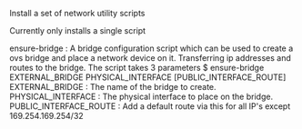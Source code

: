 Install a set of network utility scripts

Currently only installs a single script

ensure-bridge : A bridge configuration script which can be used to create
  a ovs bridge and place a network device on it. Transferring ip addresses and
  routes to the bridge. The script takes 3 parameters
  $ ensure-bridge EXTERNAL_BRIDGE PHYSICAL_INTERFACE [PUBLIC_INTERFACE_ROUTE]
  EXTERNAL_BRIDGE        : The name of the bridge to create.
  PHYSICAL_INTERFACE     : The physical interface to place on the bridge.
  PUBLIC_INTERFACE_ROUTE : Add a default route via this for all IP's except
                           169.254.169.254/32

